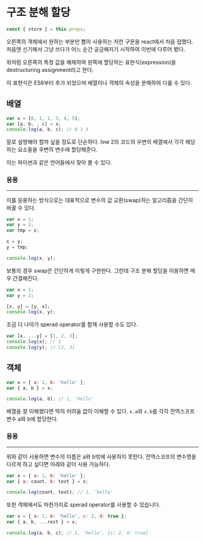 # 구조 분해 할당

```js
const { store } = this.props;
```

오른쪽의 객체에서 원하는 부분만 뽑아 사용하는 저런 구문을 react에서 처음 접했다. 처음엔 신기해서 그냥 쓰다가 어느 순간 궁금해지기 시작하여 이번에 다루어 봤다.

위처럼 오른쪽의 특정 값을 해체하여 왼쪽에 할당하는 표현식(expression)을 destructuring assignment라고 한다.

이 표현식은 ES6부터 추가 되었으며 배열이나 객체의 속성을 분해하여 다룰 수 있다.

## 배열

```js
var x = [0, 1, 2, 3, 4, 5];
var [a, b, , c] = x;
console.log(a, b, c); // 0 1 3
```

말로 설명해야 할까 싶을 정도로 단순하다. line 2의 코드의 우변의 배열에서 각각 해당하는 요소들을 우변의 변수에 할당해준다.

이는 파이썬과 같은 언어들에서 찾아 볼 수 있다.

### 응용

---

이를 응용하는 방식으로는 대표적으로 변수의 값 교환(swap)하는 알고리즘을 간단히 바꿀 수 있다.

```js
var x = 1;
var y = 2;
var tmp = x;

x = y;
y = tmp;

console.log(x, y);
```

보통의 경우 swap은 간단하게 이렇게 구현한다. 그런데 구조 분해 할당을 이용하면 매우 간결해진다.

```js
var x = 1;
var y = 2;

[x, y] = [y, x];
console.log(x, y);
```

조금 더 나아가 sperad operator를 함께 사용할 수도 있다.

```js
var [x, ...y] = [1, 2, 3];
console.log(x); // 1
console.log(y); // [2, 3]
```

## 객체

```js
var x = { a: 1, b: 'hello' };
var { a, b } = x;

console.log(a, b); // 1, 'hello'
```

배열을 잘 이해했다면 딱히 어려움 없이 이해할 수 있다. `x.a`와 `x.b`를 각각 전역스코프 변수 a와 b에 할당한다.

### 응용

---

위와 같이 사용하면 변수의 이름은 a와 b밖에 사용하지 못한다. 전역스코프의 변수명을 다르게 하고 싶다면 아래와 같이 사용 가능하다.

```js
var x = { a: 1, b: 'hello' };
var { a: count, b: text } = x;

console.log(count, text); // 1, 'hello'
```

또한 객체에서도 마찬가지로 sperad operator를 사용할 수 있습니다.

```js
var x = { a: 1, b: 'hello', c: 2, d: true };
var { a, b, ...rest } = x;

console.log(a, b, c); // 1, 'hello', {c: 2, d: true}
```

